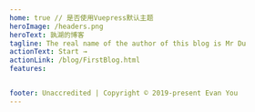 ```yaml
---
home: true // 是否使用Vuepress默认主题
heroImage: /headers.png
heroText: 孰湖的博客
tagline: The real name of the author of this blog is Mr Du
actionText: Start →
actionLink: /blog/FirstBlog.html
features:


footer: Unaccredited | Copyright © 2019-present Evan You
---
```

<template>
  <div class="test-demo">
      <SecondClock/>
  </div>
</template>

<script>
export default {
  data () {
  return {};
  }
}
</script>
<style>
.test-demo{
    margin:40px 380px 70px 380px
}
</style>


